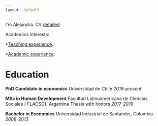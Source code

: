 ```yaml
---
layout: default
---
```


I'm Alejandra. CV [detailed](./CV_2023.pdf)

Academics interests: 

*[Teaching experience](./another-page.html).

*[Academic experience](./academic_activities.html).


# [](#header-1)Education

**PhD Candidate in economics**
Universidad de Chile
_2019-present_

**MSc in Human Development**
Facultad Latinoamericana de Ciencias Sociales ( FLACSO), Argentina
Thesis with honors
_2017-2019_

**Bachelor in Economics**
Universidad Industrial de Santander, Colombia
_2008-2013_
